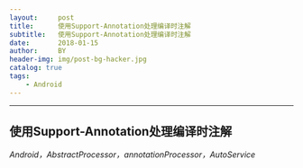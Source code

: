 ```yaml
---
layout:     post
title:      使用Support-Annotation处理编译时注解
subtitle:   使用Support-Annotation处理编译时注解
date:       2018-01-15
author:     BY
header-img: img/post-bg-hacker.jpg
catalog: true
tags:
    - Android
---
```

---
使用Support-Annotation处理编译时注解
---
*Android，AbstractProcessor，annotationProcessor，AutoService*

